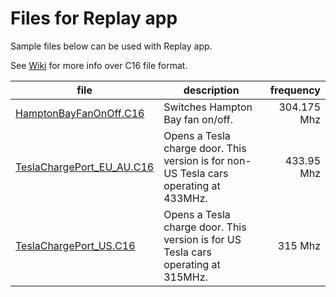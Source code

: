 # Files for Replay app

Sample files below can be used with Replay app.

See [Wiki](https://github.com/portapack-mayhem/shipping-firmware/wiki/C16-format) for more info over C16 file format.

| file | description | frequency |
| ------ | ------ | ------: |
| [HamptonBayFanOnOff.C16](HamptonBayFanOnOff.C16) | Switches Hampton Bay fan on/off. |304.175 Mhz |
| [TeslaChargePort_EU_AU.C16](TeslaChargePort_EU_AU.C16) | Opens a Tesla charge door. This version is for non-US Tesla cars operating at 433MHz.  | 433.95 Mhz |
| [TeslaChargePort_US.C16](TeslaChargePort_US.C16) | Opens a Tesla charge door. This version is for US Tesla cars operating at 315MHz. |315 Mhz |
